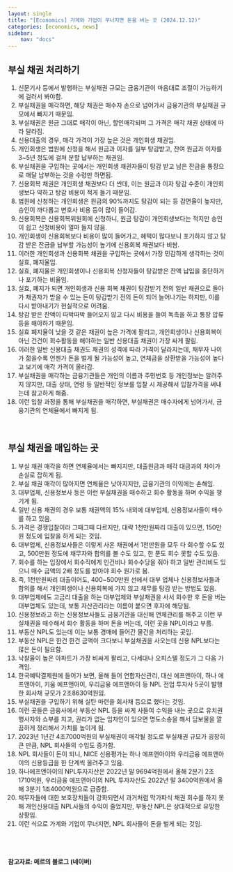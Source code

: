 ```yaml
---
layout: single
title: "[Economics] 가계와 기업이 무너지면 돈을 버는 곳 (2024.12.12)"
categories: [economics, news]
sidebar:
    nav: "docs"
---
```


## 부실 채권 처리하기
1. 신문기사 등에서 발행하는 부실채권 규모는 금융기관이 마음대로 조절이 가능하기에 걸러서 봐야함.
1. 부실채권을 매각하면, 해당 채권은 매수자 손으로 넘어가서 금융기관의 부실채권 규모에서 빠지기 때문임.
1. 부실채권은 원금 그대로 매각이 아닌, 할인매각되며 그 가격은 매각 채권 상태에 따라 달라짐.
1. 신용대출의 경우, 매각 가격이 가장 높은 것은 개인회생 채권임.
1. 개인회생은 법원에 신청을 해서 원금과 이자를 일부 탕감받고, 잔여 원금과 이자를 3~5년 정도에 걸쳐 분할 납부하는 채권임.
1. 부실채권을 구입하는 곳에서는 개인회생 채권자들이 탕감 받고 남은 잔금을 통장으로 매달 납부하는 것을 수령만 하면됨.
1. 신용회복 채권은 개인회생 채권보다 더 싼데, 이는 원금과 이자 탕감 수준이 개인회생보다 약하고 탕감 비용이 적게 들기 때문임.
1. 법원에 신청하는 개인회생은 원금의 90%까지도 탕감이 되는 등 감면율이 높지만, 승인이 까다롭고 변호사 비용 등이 많이 들어감.
1. 신용회복은 신용회복위원회에 신청하니, 원금 탕감이 개인회생보다는 적지만 승인이 쉽고 신청비용이 얼마 들지 않음.
1. 개인회생이 신용회복보다 비용이 많이 들어가고, 혜택이 많다보니 포기하지 않고 탕감 받은 잔금을 납부할 가능성이 높기에 신용회복 채권보다 비쌈.
1. 이러한 개인회생과 신용회복 채권을 구입하는 곳에서 가장 민감하게 생각하는 것이 실효, 폐지율임.
1. 실효, 폐지율은 개인회생이나 신용회복 신청자들이 탕감받은 잔액 납입을 중단하거나 포기하는 비율임.
1. 실효, 폐지가 되면 개인회생과 신용 회복 채권이 탕감받기 전의 일반 채권으로 돌아가 채권자가 받을 수 있는 돈이 탕감받기 전의 돈이 되어 늘어나기는 하지만, 이를 다시 받아내기가 현실적으로 어려움.
1. 탕감 받은 잔액이 따박따박 들어오지 않고 다시 비용을 들여 독촉을 하고 통장 압류 등을 해야하기 때문임.
1. 실효 폐지율이 낮을 것 같은 채권이 높은 가격에 팔리고, 개인회생이나 신용회복이 아닌 건건이 회수활동을 해야하는 일반 신용대출 채권이 가장 싸게 팔림.
1. 이러한 일반 신용대출 채권도 채권의 성격에 따라 가격이 달라지는데, 채무자 나이가 젊을수록 언젠가 돈을 벌게 될 가능성이 높고, 연체금을 상환받을 가능성이 높다고 보기에 매각 가격이 올라감.
1. 부실채권을 매각하는 금융기관들은 개인의 이름과 주민번호 등 개인정보는 알려주지 않지만, 대출 상태, 연령 등 일반적인 정보를 입찰 시 제공해서 입찰가격을 써내는데 참고하게 해줌.
1. 이런 입찰 과정을 통해 부실채권을 매각하면, 부실채권은 매수자에게 넘어가서, 금융기관의 연체율에서 빠지게 됨.

<br/>

## 부실 채권을 매입하는 곳
1. 부실 채권 매각을 하면 연체율에서는 빠지지만, 대출원금과 매각 대금과의 차이가 손실로 잡히게 됨.
1. 부실 채권 매각이 많아지면 연체율은 낮아지지만, 금융기관의 이익에는 손해임.
1. 대부업체, 신용정보사 등은 이런 부실채권을 매수하고 회수 활동을 하며 수익을 챙기게 됨.
1. 일반 신용 채권의 경우 보통 채권액의 15% 내외에 대부업체, 신용정보사들이 매수를 하고 있음.
1. 가격은 경쟁입찰이라 그때그때 다르지만, 대략 1천만원짜리 대출이 있으면, 150만원 정도에 입찰을 하게 되는 것임.
1. 대부업체, 신용정보사들은 이렇게 사온 채권에서 1천만원을 모두 다 회수할 수도 있고, 500만원 정도에 채무자와 합의를 볼 수도 있고, 한 푼도 회수 못할 수도 있음.
1. 회수를 하는 입장에서 회수직에게 인건비나 회수수당을 줘야 하고 일반 관리비도 있으니 매수 금액의 2배 정도를 받아야 회수 원가로 봄.
1. 즉, 1천만원짜리 대출이어도, 400~500만원 선에서 대부 업체나 신용정보사들과 합의를 해서 개인회생이나 신용회복에 가지 않고 채무를 탕감 받는 방법도 있음.
1. 대부업체에도 고금리 대출을 하는 대부업체와 부실채권을 사서 회수한 후 돈을 버는 대부업체도 있는데, 보통 자산관리라는 이름이 붙으면 후자에 해당됨.
1. 신용정보라고 하는 신용정보사들도 금융기관을 대신해 연체관리를 해주고 이런 부실채권을 매수해서 회수 활동을 하며 돈을 버는데, 이런 곳을 NPL이라고 부름.
1. 부동산 NPL도 있는데 이는 보통 경매에 들어간 물건을 처리하는 곳임.
1. 부동산 NPL은 한건 한건 금액이 크다보니 부실채권을 사오는데 신용 NPL보다는 많은 돈이 필요함.
1. 낙찰율이 높은 아파트가 가장 비싸게 팔리고, 다세대나 오피스텔 정도가 그 다음 가격임.
1. 한국예탁결제원에 들어가 보면, 올해 들어 연합자산관리, 대신 에프앤아이, 하나 에프앤아이, 키움 에프앤아이, 우리금융 에프앤아이 등 NPL 전업 투자사 5곳이 발행한 회사채 규모가 2조8630억원임.
1. 부실채권을 구입하기 위해 실탄 마련을 회사채 등으로 했다는 것임.
1. 이런 곳들은 금융사에서 부동산 NPL 등을 싸게 사들여 수익을 내는 곳으로 유치권 행사자와 쇼부를 치고, 권리가 없는 임차인이 있으면 명도소송을 해서 담보물을 깔끔하게 정리해서 가치를 높이게 됨.
1. 2023년 1년간 4조7000억원의 부실채권이 매각될 정도로 부실채권 규모가 굉장히 큰 만큼, NPL 회사들의 수입도 증가함.
1. NPL 회사들이 돈이 되니, NICE 신용평가는 하나 에프앤아이와 우리금융 에프앤아이의 신용등급을 한 단계씩 올려주고 있음.
1. 하나에프앤아이의 NPL투자자산은 2022년 말 9694억원에서 올해 2분기 2조 1710억원, 우리금융 에프앤아이의 NPL 투자자산도 2022년 말 3400억원에서 올해 3분기 1조4000억원으로 급증함.
1. 채무자들에 대한 보호장치들이 강화되면서 과거처럼 막가파식 채권 회수를 하지 못해 개인신용대출 NPL사들의 수익이 줄었지만, 부동산 NPL은 상대적으로 유망한 상황임.
1. 이런 식으로 가계와 기업이 무너지면, NPL 회사들이 돈을 벌게 되는 것임.


<br/>
<br/>

#### 참고자료: 메르의 블로그 (네이버) 